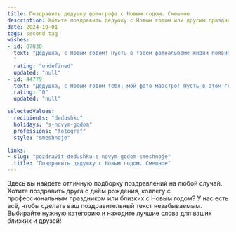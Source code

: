 ```yaml
---
title: Поздравить дедушку фотографа с Новым годом. Смешное
description: Хотите поздравить дедушку с Новым годом или другим праздником? Наш ИИ создаст незабываемое поздравление, а вы обязательно выделитесь среди других.  
date: 2024-10-01
tags: second tag
wishes:
- id: 87030
  text: "Дедушка, с Новым годом! Пусть в твоем фотоальбоме жизни появится ещё больше ярких и смешных кадров, а сам ты будешь лучшим фотографом –  ловко запечатлевающим все самые нелепые, но прекрасные моменты!  Желаю тебе в новом году поймать удачу за хвост (и успеть сделать снимок!),  а весь негатив оставить в корзине с необработанными фото!
  "
  rating: "undefined"
  updated: "null"
- id: 44779
  text: "Дедушка, с Новым годом тебя, мой фото-маэстро! Пусть в этом году каждый кадр будет, как ты любишь - чётким и ярким! Желаю, чтобы жизнь твоя сверкала, как вспышка на фото, а здоровье не подсаживалось, как аккумулятор на морозе! Пусть все ненужные \"размазанности\" остаются за кадром, а самые лучшие моменты радуют тебя и нас! С новым фотоснимком счастья!"
  rating: "0"
  updated: "null"

selectedValues:
  recipients: "dedushku"
  holidays: "s-novym-godom"
  professions: "fotograf"
  style: "smeshnoje"

links:
- slug: "pozdravit-dedushku-s-novym-godom-smeshnoje"
  title: "Поздравить дедушку с Новым годом. Смешное"
---
```


Здесь вы найдете отличную подборку поздравлений на любой случай. 
Хотите поздравить друга с днём рождения, коллегу с профессиональным праздником или близких с Новым годом? У нас есть всё, чтобы сделать ваш поздравительный текст незабываемым. Выбирайте нужную категорию и находите лучшие слова для ваших близких и друзей!
